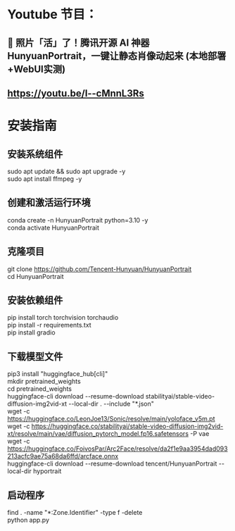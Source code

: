 # Youtube 节目：
## 🤯 照片「活」了！腾讯开源 AI 神器 HunyuanPortrait，一键让静态肖像动起来 (本地部署+WebUI实测)
## https://youtu.be/l--cMnnL3Rs

# 安装指南
## 安装系统组件
sudo apt update && sudo apt upgrade -y         
sudo apt install ffmpeg -y   

## 创建和激活运行环境
conda create -n HunyuanPortrait python=3.10 -y    
conda activate HunyuanPortrait  

## 克隆项目
git clone https://github.com/Tencent-Hunyuan/HunyuanPortrait  
cd HunyuanPortrait  

## 安装依赖组件
pip install torch torchvision torchaudio  
pip install -r requirements.txt  
pip install gradio  

## 下载模型文件
pip3 install "huggingface_hub[cli]"  
mkdir pretrained_weights  
cd pretrained_weights  
huggingface-cli download --resume-download stabilityai/stable-video-diffusion-img2vid-xt --local-dir . --include "*.json"  
wget -c https://huggingface.co/LeonJoe13/Sonic/resolve/main/yoloface_v5m.pt  
wget -c https://huggingface.co/stabilityai/stable-video-diffusion-img2vid-xt/resolve/main/vae/diffusion_pytorch_model.fp16.safetensors -P vae  
wget -c https://huggingface.co/FoivosPar/Arc2Face/resolve/da2f1e9aa3954dad093213acfc9ae75a68da6ffd/arcface.onnx  
huggingface-cli download --resume-download tencent/HunyuanPortrait --local-dir hyportrait  

## 启动程序
find . -name "*:Zone.Identifier" -type f -delete  
python app.py    
  












 
















